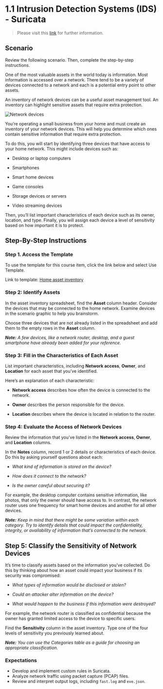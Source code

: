 # 1.1 Intrusion Detection Systems (IDS) - Suricata

> Please visit this [link](https://www.coursera.org/learn/assets-threats-and-vulnerabilities?specialization=google-cybersecurity) for further information.

## Scenario

Review the following scenario. Then, complete the step-by-step instructions.

One of the most valuable assets in the world today is information. Most information is accessed over a network. There tend to be a variety of devices connected to a network and each is a potential entry point to other assets.

An inventory of network devices can be a useful asset management tool. An inventory can highlight sensitive assets that require extra protection.

![Network devices](https://github.com/user-attachments/assets/8359b017-a3c6-4304-99a6-67b440457182)

You’re operating a small business from your home and must create an inventory of your network devices. This will help you determine which ones contain sensitive information that require extra protection.

To do this, you will start by identifying three devices that have access to your home network. This might include devices such as:

* Desktop or laptop computers

* Smartphones

* Smart home devices

* Game consoles

* Storage devices or servers

* Video streaming devices

Then, you’ll list important characteristics of each device such as its owner, location, and type. Finally, you will assign each device a level of sensitivity based on how important it is to protect.

## Step-By-Step Instructions

### Step 1. Access the Template

To use the template for this course item, click the link below and select Use Template. 

Link to template: [Home asset inventory](https://github.com/Hugh-Kumbi/Cybersecurity-Portfolio/blob/main/IV.%20Assests%20Threats%20and%20Vulnerabilities/Home%20Asset%20Inventory.xlsx)

### Step 2: Identify Assets

In the asset inventory spreadsheet, find the **Asset** column header. Consider the devices that may be connected to the home network. Examine devices in the scenario graphic to help you brainstorm.

Choose three devices that are not already listed in the spreadsheet and add them to the empty rows in the **Asset** column.

***Note:** A few devices, like a network router, desktop, and a guest smartphone have already been added for your reference.*

### Step 3: Fill in the Characteristics of Each Asset

List important characteristics, including **Network access**, **Owner**, and **Location** for each asset that you’ve identified.

Here’s an explanation of each characteristic: 

* **Network access** describes how often the device is connected to the network.

* **Owner** describes the person responsible for the device.

* **Location** describes where the device is located in relation to the router.

### Step 4: Evaluate the Access of Network Devices 

Review the information that you’ve listed in the **Network access**, **Owner**, and **Location** columns.

In the **Notes** column, record 1 or 2 details or characteristics of each device. Do this by asking yourself questions about each:

* *What kind of information is stored on the device?*

* *How does it connect to the network?*

* *Is the owner careful about securing it?*

For example, the desktop computer contains sensitive information, like photos, that only the owner should have access to. In contrast, the network router uses one frequency for smart home devices and another for all other devices.

***Note:** Keep in mind that there might be some variation within each category. Try to identify details that could impact the confidentiality, integrity, or availability of information that’s connected to the network.*

## Step 5: Classify the Sensitivity of Network Devices

It’s time to classify assets based on the information you’ve collected. Do this by thinking about how an asset could impact your business if its security was compromised:

* *What types of information would be disclosed or stolen?*

* *Could an attacker alter information on the device?*

* *What would happen to the business if this information were destroyed?*

For example, the network router is classified as confidential because the owner has granted limited access to the device to specific users.

Find the **Sensitivity** column in the asset inventory. Type one of the four levels of sensitivity you previously learned about.

***Note:** You can use the Categories table as a guide for choosing an appropriate classification.*

### Expectations 

* Develop and implement custom rules in Suricata.
* Analyze network traffic using packet capture (PCAP) files.
* Review and interpret output logs, including `fast.log` and `eve.json`.
